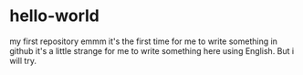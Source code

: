 # hello-world
my first repository
emmm
it's the first time for me to write something in github
it's a little strange for me to write something here using English. But i will try.
